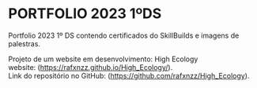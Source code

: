 # PORTFOLIO 2023 1ºDS
Portfolio 2023 1º DS contendo certificados do SkillBuilds e imagens de palestras.

Projeto de um website em desenvolvimento: High Ecology
<br>
website: (https://rafxnzz.github.io/High_Ecology/). 
<br>
Link do repositório no GitHub: (https://github.com/rafxnzz/High_Ecology).